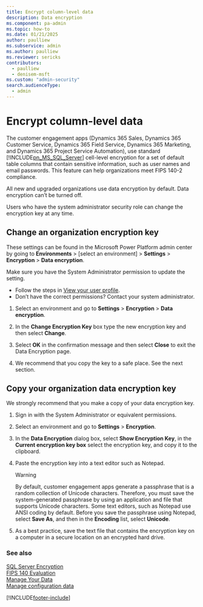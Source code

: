 ```yaml
---
title: Encrypt column-level data 
description: Data encryption
ms.component: pa-admin
ms.topic: how-to
ms.date: 01/21/2025
author: paulliew
ms.subservice: admin
ms.author: paulliew
ms.reviewer: sericks
contributors:
  - paulliew
  - denisem-msft
ms.custom: "admin-security"
search.audienceType: 
  - admin
---
```

# Encrypt column-level data 

The customer engagement apps (Dynamics 365 Sales, Dynamics 365 Customer Service, Dynamics 365 Field Service, Dynamics 365 Marketing, and Dynamics 365 Project Service Automation), use standard [!INCLUDE[pn_MS_SQL_Server](../includes/pn-ms-sql-server.md)] cell-level encryption for a set of default table columns that contain sensitive information, such as user names and email passwords. This feature can help organizations meet FIPS 140-2 compliance.  
  
All new and upgraded organizations use data encryption by default. Data encryption can’t be turned off.  
  
Users who have the system administrator security role can change the encryption key at any time. 

## Change an organization encryption key  

These settings can be found in the Microsoft Power Platform admin center by going to **Environments** > [select an environment] > **Settings** > **Encryption** > **Data encryption**.

Make sure you have the System Administrator permission to update the setting.

- Follow the steps in [View your user profile](/powerapps/user/view-your-user-profile).
- Don’t have the correct permissions? Contact your system administrator.

1. Select an environment and go to **Settings** > **Encryption** > **Data encryption**.
  
2. In the **Change Encryption Key** box type the new encryption key and then select **Change**.  
  
3. Select **OK** in the confirmation message and then select **Close** to exit the Data Encryption page.  
  
4. We recommend that you copy the key to a safe place. See the next section.

## Copy your organization data encryption key  

 We strongly recommend that you make a copy of your data encryption key.  
  
1. Sign in with the System Administrator or equivalent permissions. 
  
2. Select an environment and go to **Settings** > **Encryption**.
  
3. In the **Data Encryption** dialog box, select **Show Encryption Key**, in the **Current encryption key box** select the encryption key, and copy it to the clipboard.  
  
4. Paste the encryption key into a text editor such as Notepad.  
  
   > [!WARNING]
   >  By default, customer engagement apps generate a passphrase that is a random collection of Unicode characters. Therefore, you must save the system-generated passphrase by using an application and file that supports Unicode characters. Some text editors, such as Notepad use ANSI coding by default. Before you save the passphrase using Notepad, select **Save As**, and then in the **Encoding** list, select **Unicode**.  
  
5. As a best practice, save the text file that contains the encryption key on a computer in a secure location on an encrypted hard drive.  
  
### See also  
 [SQL Server Encryption](/sql/relational-databases/security/encryption/sql-server-encryption)   
 [FIPS 140 Evaluation](/windows/security/threat-protection/fips-140-validation)   
 [Manage Your Data](add-remove-sample-data.md)   
 [Manage configuration data](manage-configuration-data.md)


[!INCLUDE[footer-include](../includes/footer-banner.md)]
